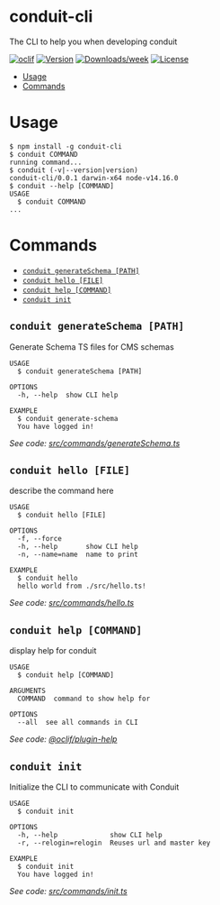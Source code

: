 conduit-cli
===========

The CLI to help you when developing conduit

[![oclif](https://img.shields.io/badge/cli-oclif-brightgreen.svg)](https://oclif.io)
[![Version](https://img.shields.io/npm/v/conduit-cli.svg)](https://npmjs.org/package/conduit-cli)
[![Downloads/week](https://img.shields.io/npm/dw/conduit-cli.svg)](https://npmjs.org/package/conduit-cli)
[![License](https://img.shields.io/npm/l/conduit-cli.svg)](https://github.com/quintessential-sft/conduit/blob/master/package.json)

<!-- toc -->
* [Usage](#usage)
* [Commands](#commands)
<!-- tocstop -->
# Usage
<!-- usage -->
```sh-session
$ npm install -g conduit-cli
$ conduit COMMAND
running command...
$ conduit (-v|--version|version)
conduit-cli/0.0.1 darwin-x64 node-v14.16.0
$ conduit --help [COMMAND]
USAGE
  $ conduit COMMAND
...
```
<!-- usagestop -->
# Commands
<!-- commands -->
* [`conduit generateSchema [PATH]`](#conduit-generateschema-path)
* [`conduit hello [FILE]`](#conduit-hello-file)
* [`conduit help [COMMAND]`](#conduit-help-command)
* [`conduit init`](#conduit-init)

## `conduit generateSchema [PATH]`

Generate Schema TS files for CMS schemas

```
USAGE
  $ conduit generateSchema [PATH]

OPTIONS
  -h, --help  show CLI help

EXAMPLE
  $ conduit generate-schema
  You have logged in!
```

_See code: [src/commands/generateSchema.ts](https://github.com/Quintessential-SFT/conduit/blob/v0.0.1/src/commands/generateSchema.ts)_

## `conduit hello [FILE]`

describe the command here

```
USAGE
  $ conduit hello [FILE]

OPTIONS
  -f, --force
  -h, --help       show CLI help
  -n, --name=name  name to print

EXAMPLE
  $ conduit hello
  hello world from ./src/hello.ts!
```

_See code: [src/commands/hello.ts](https://github.com/Quintessential-SFT/conduit/blob/v0.0.1/src/commands/hello.ts)_

## `conduit help [COMMAND]`

display help for conduit

```
USAGE
  $ conduit help [COMMAND]

ARGUMENTS
  COMMAND  command to show help for

OPTIONS
  --all  see all commands in CLI
```

_See code: [@oclif/plugin-help](https://github.com/oclif/plugin-help/blob/v3.2.3/src/commands/help.ts)_

## `conduit init`

Initialize the CLI to communicate with Conduit

```
USAGE
  $ conduit init

OPTIONS
  -h, --help             show CLI help
  -r, --relogin=relogin  Reuses url and master key

EXAMPLE
  $ conduit init
  You have logged in!
```

_See code: [src/commands/init.ts](https://github.com/Quintessential-SFT/conduit/blob/v0.0.1/src/commands/init.ts)_
<!-- commandsstop -->
